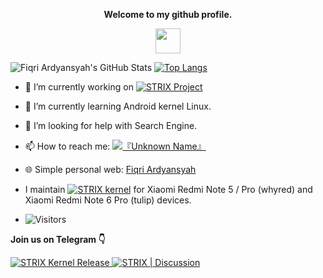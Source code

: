 <p align="center"><strong>Welcome to my github profile.</strong></p>
<p align="center"><img width="40" src="https://github.githubassets.com/images/mona-whisper.gif"></p>

![Fiqri Ardyansyah's GitHub Stats](https://github-readme-stats.vercel.app/api?username=fiqri19102002&layout=compact&show_icons=true&include_all_commits=true)
[![Top Langs](https://github-readme-stats.vercel.app/api/top-langs/?username=fiqri19102002&layout=compact&show_icons=true&hide_border=false)](https://github.com/fiqri19102002)

- 🔭 I’m currently working on [![STRIX Project](http://img.shields.io/static/v1?label=STRIX&message=Project&color=FF0000)](https://github.com/STRIX-Project)
- 🌱 I’m currently learning Android kernel Linux.
- 🤔 I’m looking for help with Search Engine.
- 📫 How to reach me: [![『Unknown Name』](https://img.shields.io/badge/%E3%80%8EUnknown%20Name%E3%80%8F-Telegram-00BFFF?style=flat&logo=telegram)](https://t.me/unknown_name123)
- 🌐 Simple personal web: [Fiqri Ardyansyah](https://fiqri19102002.github.io/)

- I maintain [![STRIX kernel](http://img.shields.io/static/v1?label=STRIX&message=kernel&color=FF0000)](https://github.com/STRIX-Project/STRIX_kernel_xiaomi-sdm660) for Xiaomi Redmi Note 5 / Pro (whyred) and Xiaomi Redmi Note 6 Pro (tulip) devices.

- ![Visitors](https://visitor-badge.laobi.icu/badge?page_id=fiqri19102002)

<p><strong>Join us on Telegram 👇 </strong></p>

<a href="https://t.me/strix_kernel">
	<img alt="STRIX Kernel Release" src="https://img.shields.io/badge/dynamic/json?logo=telegram&label=STRIX%20Kernel%20Release&labelColor=273849&suffix=+Members&color=FF0000&query=%24.data.totalSubs&url=https%3A%2F%2Fapi.spencerwoo.com%2Fsubstats%2F%3Fsource%3Dtelegram%26queryKey%3Dstrix_kernel&longCache=true"/>
</a>
<a href="https://t.me/strix_discussion">
	<img alt="STRIX | Discussion" src="https://img.shields.io/badge/dynamic/json?logo=telegram&label=STRIX%20%7C%20Discussion&labelColor=273849&suffix=+Members&color=FF0000&query=%24.data.totalSubs&url=https%3A%2F%2Fapi.spencerwoo.com%2Fsubstats%2F%3Fsource%3Dtelegram%26queryKey%3Dstrix_discussion&longCache=true"/>
</a>

